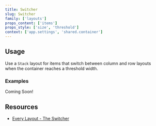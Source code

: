 ```yaml
---
title: Switcher
slug: Switcher
family: ['layouts']
props_content: ['items']
props_style: ['size', 'threshold']
context: ['app.settings', 'shared.container']
---
```


## Usage

Use a `Stack` layout for items that switch between column and row layouts when the container reaches a threshold width.

### Examples

<p class="feedback emoji:default">Coming Soon!</p>

## Resources

- [Every Layout - The Switcher](https://every-layout.dev/layouts/switcher/)
